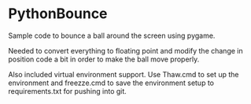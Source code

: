 # PythonBounce

Sample code to bounce a ball around the screen using pygame.

Needed to convert everything to floating point and modify the change in
position code a bit in order to make the ball move properly.

Also included virtual environment support. Use Thaw.cmd to set up the
environment and freezze.cmd to save the environment setup to
requirements.txt for pushing into git.